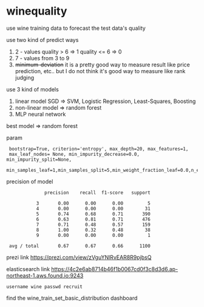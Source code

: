 # winequality
use wine training data to forecast the test data's quality

use two kind of predict ways
1. 2 - values    quality > 6 => 1  quality <= 6 => 0
2. 7 - values from 3 to 9 
3. ~~minimum-deviation~~ it is a pretty good way to measure result like price prediction, etc.. but I do not think it's good way to measure like rank judging

use 3 kind of models
1. linear model SGD => SVM, Logistic Regression, Least-Squares, Boosting
2. non-linear model => random forest
3. MLP neural network

best model => random forest

param

     bootstrap=True, criterion='entropy', max_depth=20, max_features=1,
     max_leaf_nodes= None, min_impurity_decrease=0.0, min_impurity_split=None,
     min_samples_leaf=1,min_samples_split=5,min_weight_fraction_leaf=0.0,n_estimators=400

precision of model

                  precision    recall  f1-score   support
    
               3       0.00      0.00      0.00         5
               4       0.00      0.00      0.00        31
               5       0.74      0.68      0.71       390
               6       0.63      0.81      0.71       476
               7       0.71      0.48      0.57       159
               8       1.00      0.32      0.48        38
               9       0.00      0.00      0.00         1
    
     avg / total       0.67      0.67      0.66      1100

prezi link https://prezi.com/view/zVguYNlRvEAR8R9pjbsQ

elasticsearch link  https://4c2e6ab8714b46f1b0067cd0f3c8d3d6.ap-northeast-1.aws.found.io:9243

    username wine passwd recruit

   find the wine_train_set_basic_distribution dashboard

